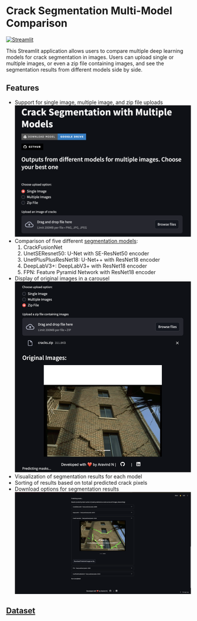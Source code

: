 
# Crack Segmentation Multi-Model Comparison
[![Streamlit](https://static.streamlit.io/badges/streamlit_badge_black_white.svg)](https://segment-cracks.streamlit.app/)

This Streamlit application allows users to compare multiple deep learning models for crack segmentation in images. Users can upload single or multiple images, or even a zip file containing images, and see the segmentation results from different models side by side.

## Features

- Support for single image, multiple image, and zip file uploads![alt text](images/image.png)
- Comparison of five different [segmentation models](https://drive.google.com/drive/folders/1lO5lbg8K0qEqXvMA4bPif28Fs7T_YcJJ?usp=share_link):
    1. CrackFusionNet
    2. UnetSEResnet50: U-Net with SE-ResNet50 encoder
    3. UnetPlusPlusResNet18: U-Net++ with ResNet18 encoder
    4. DeepLabV3+: DeepLabV3+ with ResNet18 encoder
    5. FPN: Feature Pyramid Network with ResNet18 encoder
- Display of original images in a carousel![alt text](images/image-1.png)
- Visualization of segmentation results for each model
- Sorting of results based on total predicted crack pixels
- Download options for segmentation results
![alt text](images/image-2.png)

## [Dataset](https://paperswithcode.com/dataset/khanhha-s-dataset)
